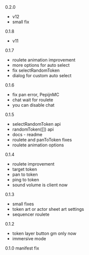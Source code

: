 0.2.0
- v12
- small fix

0.1.8
- v11

0.1.7
- roulete animation improvement
- more options for auto select 
- fix selectRandomToken
- dialog for custom auto select

0.1.6
- fix pan error, PepijnMC
- chat wait for roulete
- you can disable chat

0.1.5
- selectRandomToken api
- randomToken([]) api
- docs - readme
- roulete and panToToken fixes
- roulete animation options

0.1.4
- roulete improvement
- target token
- pan to token
- ping to token
- sound volume is client now

0.1.3
- small fixes
- token art or actor sheet art settings
- sequencer roulete

0.1.2
- token layer button gm only now
- immersive mode

0.1.0
manifest fix
